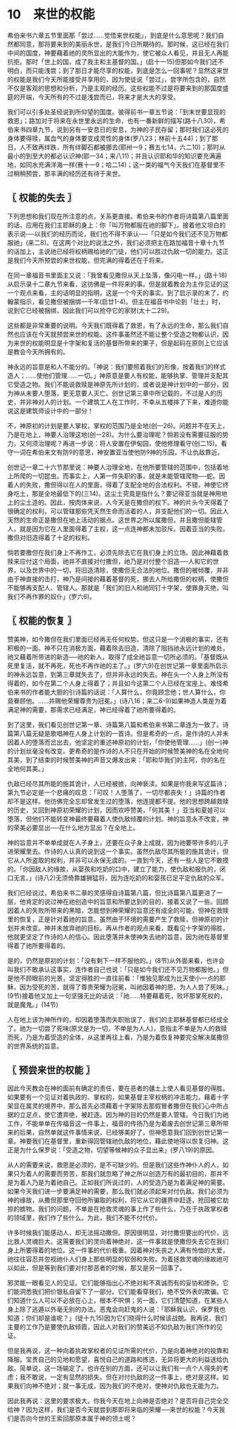 # 10　来世的权能


希伯来书六章五节里面那「尝过……觉悟来世权能」，到底是什么意思呢？我们自然都同意，那将要来到的美丽永世，是我们今日所期待的。那时候，这已经在我们中间的国度，神要藉着祂的灵所显出的大能作为，使它被众人看见，并且无人再能抗拒。那时「世上的国，成了我主和主基督的国。」(启十一15)但那如今我们还不明白，而只能浅尝；到了那日才能尽享的权能，到底是怎么一回事呢？显然这来世的权能是我们今天所能接受并享用的，因为使徒说「尝过」，尝字所包含的，自然不仅是客观的思想和分析，乃是主观的经历。这些权能不过是将要来到的那国度盛筵的开端，今天所有的不过是浅尝而已，将来才是大大的享受。

我们可以引多处圣经说到所仰望的国度。彼得前书一章五节说：「到末世要显现的救恩」；路加对于将来在永世里永远的生命，也有一番新鲜的描写(路十八30)，希伯来书四章九节，说到另有一安息日的安息，为神的子民存留；那时我们这必死的身体要得赎，属血气的身体要变成灵性的身体(罗八23；林前十五44)；到了那日，人不致再绊跌，所有绊脚石都被挪去(耶卅一9；赛五七14，六二10)；那时从最小的到至大的都必认识神(耶一34；来八11)；并且认识耶和华的知识要充满遍地，如同水充满洋海一样(赛十一9；哈二14)；这一类的福气今天我们在基督里不过稍稍预尝，那丰满的经历还有待于来世。



## 〖 权能的失去 〗

下列思想和我们现在所注意的点，关系更直接。希伯来书的作者将诗篇第八篇里面的话，应用在我们主耶稣的身上：你「叫万物都服在祂的脚下」。接着他又坦白的表示说──以我们的经历而论，我们也不得不承认──「只是如今我们还不见万物都服祂」(来二8)。在这两个对比的说法之外，我们必须把主在路加福音十章十九节的话加上，主说祂已经将权柄赐给祂的门徒，他们可以胜过仇敌一切的能力。这正是我们今天所预尝的来世权能，但完满的得着还在于将来。

在同一章福音书里面主又说：「我曾看见撒但从天上坠落，像闪电一样。」(路十18)从启示录十二章九节来看，这彷佛是一件将来的事。但是就着教会为主作见证的这一个观点来看，主的话明显的指明，这是一个今天的事实。到了启示录的末了，约翰蒙指示，看见撒但被捆绑一千年(启廿1-4)。但主在福音书中论到「壮士」时，说到它已经被捆绑，因此我们可以抢夺它的家财(太十二29)。

这些都是非常重要的说明。今天我们既得着了救恩，有了永远的生命，那么我们自然也应该在今天就预尝来世的权能。这件事虽然还不能让整个受造之物都认识，因为来世的权能明显是十字架和复活的基督所带来的果子，但是起码在原则上它应该是教会今天所拥有的。

神永远的旨意是和人不能分的。「神说：我们要照着我们的形像，按着我们的样式造人；……使他们管理……一切。」神原意是要人有权能，能够执掌、管理并支配其它受造之物。我们不能说救赎是神原先所计划的，或者说是神计划中的一部分，因为神从未要人堕落，更无意要人灭亡。创世记第三章中所记载的，不过是人的历史，并非神对人的计划。一个建筑工人在工怍时，不幸从五楼摔了下来，难道你能说这是建筑师设计中的一部分！

不，神原初的计划是要人掌权，掌权的范围乃是全地(创一26)。问题并不在天上，乃是在地上，神要人治理这地(创一28)。为什么要治理呢？倘若没有需要征服的势力，又何须治理呢？再进一步说：将人安置在伊甸园，使他修理看守(创二15)。看守一词在希伯来文有防的意思，神安置亚当使他防神的乐园，不让仇敌靠近。

创世记一章二十六节那里说：神要人治理全地，在他所要管辖的范围中，包括着地上所爬的一切昆虫。而事实上，人第一件失职的事，就是未能管辖爬物──蛇。因着人的失败，撒但得以在人的里面，得着了支配全地的合法权利。不错，神使它终身吃土，那是全地最低下的(三14)。这尘土究竟是指什么？要记得亚当就是神用地上的尘土造的。因此，按肉体来说，人今天是在撒但的权下。神的片头今天得着了很确定的权利，可以管辖那些凭天然生命而活着的人，并支配他们的一切。因此人天然的生命正是撒但在地上活动的据点。这世界之所以属撒但，并且撒但能辖管人，就是因为它在人里面得着了主权，这一点连神都未加驳斥。因着亚当的失败，撒但对旧造得着了十足的权利。

倘若要撒但在我们身上不再作工，必须先除去它在我们身上的立场。因此神藉着救赎来应付这个局面，祂并不直接对付撒但，祂乃是对付整个旧造──人和它的世界，以及世界中的一切，将旧造清除，使撒但无合法的地位。撒但的被倾覆，并非由于神直接的击打，神乃是间接的藉着基督的死，挪去人所给撒但的权柄，使撒但不能够再支配人、管辖人。那就是「我们的旧人和祂同钉十字架，使罪身灭绝，叫我们不再作罪的奴仆」(罗六6)。



## 〖 权能的恢复 〗

赞美神，如今撒但在我们里面已经再无任何权势。但这只是一个消极的事实，还有积极的一面。神不只在消极方面，藉着除去旧造，清除了阻挡祂永远计划的难处，祂又藉着所带进的新造──祂的新人，取得了成全祂旨意一切所必须的。「基督既从死里复活，就不再死，死也不再作祂的主了。」(罗六9)在创世记第一章里面所启示的神永远旨意，到第三章就失去了，但并非永远的失去。神在头一个人身上所没有得着的，如今在第二个人身上得着了；并且如今这第二个人已经在宝座上。难怪希伯来书的作者能大胆的引诗篇的话说：「人算什么，你竟顾念他；世人算什么，你竟眷顾他。……并赐他荣耀尊贵为冠冕。」(诗八16；来二6-9)如果神造人类是为着满足神的需要，那需求已经满足，神已经得着了祂所要得着的。

到了这里，我们看见创世记第一章、诗篇第八篇和希伯来书第二章连为一致了。诗篇第八篇无疑是歌唱神在人身上计划的一首诗。但是希奇的一点，是作诗的人并未因着人的堕落而岔出去，他坚定的重述神原初的计划，「你使他管理……」(创一)神的计划丝毫没有改变。更希奇的是作诗的人不只在开始的时候赞美神的名在全地何其美，到了结束的时候赞美神的声音又爆发出来：「耶和华我们的主阿，你的名在全地何其美。」

仇敌已经尽其所能的施其诡计，人已经被掳，向神亵渎。如果是你我来写这篇诗；第九节必定是一个悲痛的叹息：「可叹！人堕落了，一切尽都丧失！」诗篇的作者却不是这样。他彷佛完全忘却曾发生过的堕落，他连提都不提。他的思想跨越救赎的历史，又回到神原初荣耀的计划，因而欢呼赞美，「何其美！」亚当和夏娃可以堕落，但他们不能转变神最终要藉着人使仇敌倾覆的计划。神的旨意永不改变，神的荣美必要显出──在什么地方显出？在全地上。

神的旨意并不单单成就在人子身上，还要在众子身上成就，因为祂要带许多的儿子进荣耀里去。作诗的人认真的说到这一个事实。虽然仇敌尽其所能的施其诡计，但它从人所盗取的权利，并非可以永保无虞的。一直到今天，还有一些人是它不敢摸的。「你因敌人的缘故，从婴孩和吃奶的口中，建立了能力，使仇敌和报仇的，闭口无言。」(诗八2)无须倚靠雄狮猛将，因为连吃奶的和婴孩已足平定仇敌的众军。

我们已经说过，希伯来书二章的灵感得自诗篇第八篇，但比诗篇第八篇更进了一层，他肯定的说过神在祂创造中的旨意和所要达到的目的，接着又说了一些。回顾因着人的失败所带来的黑暗，怎能想到神荣耀的旨意还有成全的可能，但神在救赎里的恢复，正是针对着祂的旨意。虽然由于环境的需要产生了救赎，但神原初的计划并未改变。神并未放弃祂的目标。再从作者的观点来看，既看见十字架的得胜，他就更坚定了作诗的人的信心。因此堕落并未使神失去祂的旨意，因为祂在基督里得着了祂所要得着的。

是的，仍然是原初的计划：「没有剩下一样不服他的。」(8节)从外面来看，也许会叫我们不敢承认这事实，连作者自己也说：「只是如今我们还不见万物都服他。」但是他不顾眼前的光景，坚定得胜的一直往前看：「惟独见那成为比天使小一点的耶稣，因为受死的苦，就得了尊贵荣耀为冠冕，叫祂因着神的恩，为人人尝了死味。」(9节)接着他又加上一句坚强无比的话说：「祂……特要藉着死，败坏那掌死权的，就是魔鬼。」(14节)

人在地上该为神所作的，却因着堕落而失职贻误了，我们的主耶稣基督都已经成全了。祂为一切尝了死味(原文是为一切，不单是为人人)，意指主不单是为人的救赎而死，乃是为着受造的全体，从这里再往上看，乃是为着恢复神要完全解决属撒但的世界系统的旨意。



## 〖 预尝来世的权能 〗

因此今天教会在神的面前有确定的责任，要在恶者的疆土上使人看见基督的得胜。如果要有一个见证对着执政的、掌权的，如果基督主宰权柄的冲击能力，藉着十字架显在属灵的境界中，那么首先必须藉着十字架除去那假冒者撒但在我们心中所占据的立足点，使它遭弃绝，被赶逐。因为神的目的仍然是要人管辖。今日我们为祂工作，不能单单在传福音这一件事上，福音的传扬乃是为着废去创世记第三章所带来的后果，自然单就这件事情来说，已经够美好了。但神愿意我们回到创世记第一章。神要我们在基督里，重新得回管辖祂仇敌的地位，藉此使地得以恢复归神。这正是为什么保罗说：「受造之物，切望等候神的众子显出来」(罗八19)的原因。

从人的需要来说，救恩是必须的，是不可缺少的。但是我们这些作神仆人的人，如果只为着人的需要而劳苦，那我们就忽略了神之所以创造万有的最初目的，那并不是为着人乃是为着祂自己。正如我们所说过的，人的受造乃是为着满足神的需要。如果今天我们进一步要满足神的需要，那么我们就必须起来对付仇敌。我们必须为神的缘故，从撒但那里夺回他所骗取的权利，将它从它的疆界中赶逐，抢回被它劫掠的掳物。我们的问题，不单是在抢救灵魂的事上作了些什么，乃在于执政掌权者的领域里，我们作了些什么。为此，我们不能不付代价。

许多时候我们能感动人，却无法摇动撒但。原因很明显，对付撒但要出的代价，远比救人灵魂巨大。这需要我们的灵向着神绝对，这一件事就是使撒但失去它在我们身上所要得着的地位。这一件事的代价极重。因着神对失丧之人满有怜恤的大爱，祂往往容忍并忽视祂仆人们身上那些明显的软弱和失败。为着拯救灵魂的缘故祂可以如此，但是等到我们要对付那恶者的时候，那又是另一回事了。

邪灵能一眼看见人的见证。它们能够指出心不绝对和不真诚而有的妥协和掺杂。它们能洞悉我们把价银私自留下了一部分。它们能看穿我们，绝不受外表的欺骗。它们知道什么人可以不必放在心上，根本不呎惧；另一面，它们清楚知道，在某些人身上除了逃遁以外毫无别的办法。恶鬼会向赶鬼的人说：「耶稣我认识，保罗我也知道；你们却是谁呢？」(徒十九15)因为它们晓得什么时候该战兢。我再说，我们主要的工作乃是要使仇敌倾霞，因此人对我们的赞美远不如仇敌为我们所作的见证。

但是我再说，这一种向着执政掌权者的见证所需的代价，乃是向着神绝对的投靠和降服。宝贵自己的见地和愿望，喜悦自己的道路和拣选，无异将更大的利益送给仇敌。简单说，这一场输定了。也许在别的方面，还可以让我们有一点个人得失的考虑；我不敢说，一定有显然的损失。但在对付仇敌的这一件事上，绝对是这样。如果我们向神不绝对；就一事无成，因为我们的不绝对，使神对仇敌也无能为力。

因此我再说：这里的要求极大。你我今天在地上向神是否绝对？是否将自己完全交给神？因为这样，我们是否今天就尝到那即将来临的荣耀──来世的权能？今天我们是否向今世的王索回那原本属于神的领土呢？